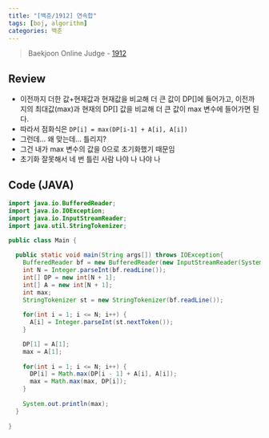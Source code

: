 ```yaml
---
title: "[백준/1912] 연속합"
tags: [boj, algorithm]
categories: 백준
---
```

> Baekjoon Online Judge - [1912](https://www.acmicpc.net/problem/1912)

## Review
* 이전까지 더한 값+현재값과 현재값을 비교해 더 큰 값이 DP[]에 들어가고, 이전까지의 최대값(max)과 현재의 DP[] 값을 비교해 더 큰 값이 max 변수에 들어가면 된다.
* 따라서 점화식은 `DP[i] = max(DP[i-1] + A[i], A[i])`
* 그런데... 왜 맞는데... 틀리지?
* 그건 내가 max 변수의 값을 0으로 초기화했기 때문임
* 초기화 잘못해서 네 번 틀린 사람 나야 나 나야 나

## Code (JAVA)
```java
import java.io.BufferedReader;
import java.io.IOException;
import java.io.InputStreamReader;
import java.util.StringTokenizer;

public class Main {
  
  public static void main(String args[]) throws IOException{
    BufferedReader bf = new BufferedReader(new InputStreamReader(System.in));
    int N = Integer.parseInt(bf.readLine());
    int[] DP = new int[N + 1];
    int[] A = new int[N + 1];
    int max;
    StringTokenizer st = new StringTokenizer(bf.readLine());
    
    for(int i = 1; i <= N; i++) {
      A[i] = Integer.parseInt(st.nextToken());
    }

    DP[1] = A[1];
    max = A[1];
    
    for(int i = 1; i <= N; i++) {
      DP[i] = Math.max(DP[i - 1] + A[i], A[i]);
      max = Math.max(max, DP[i]);
    }
    
    System.out.println(max);
  }
  
}
```